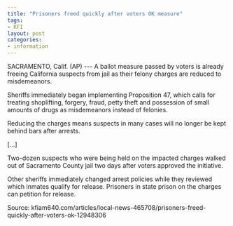 ```yaml
---
title: "Prisoners freed quickly after voters OK measure"
tags:
- KFI
layout: post
categories:
- information
---
```


SACRAMENTO, Calif. (AP) --- A ballot measure passed by voters is already freeing California suspects from jail as their felony charges are reduced to misdemeanors.

Sheriffs immediately began implementing Proposition 47, which calls for treating shoplifting, forgery, fraud, petty theft and possession of small amounts of drugs as misdemeanors instead of felonies.

Reducing the charges means suspects in many cases will no longer be kept behind bars after arrests.

[...]

Two-dozen suspects who were being held on the impacted charges walked out of Sacramento County jail two days after voters approved the initiative.

Other sheriffs immediately changed arrest policies while they reviewed which inmates qualify for release. Prisoners in state prison on the charges can petition for release.

Source: kfiam640.com/articles/local-news-465708/prisoners-freed-quickly-after-voters-ok-12948306
